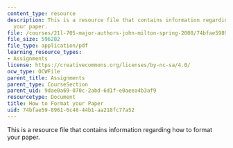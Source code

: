 ```yaml
---
content_type: resource
description: This is a resource file that contains information regarding how to format
  your paper.
file: /courses/21l-705-major-authors-john-milton-spring-2008/74bfae5989616c4844b1aa218fc77a52_MIT21L_705S08_paper.pdf
file_size: 596282
file_type: application/pdf
learning_resource_types:
- Assignments
license: https://creativecommons.org/licenses/by-nc-sa/4.0/
ocw_type: OCWFile
parent_title: Assignments
parent_type: CourseSection
parent_uid: 9dae0a69-070c-2abd-6d1f-e0aeea4b3af9
resourcetype: Document
title: How to Format your Paper
uid: 74bfae59-8961-6c48-44b1-aa218fc77a52
---
```

This is a resource file that contains information regarding how to format your paper.